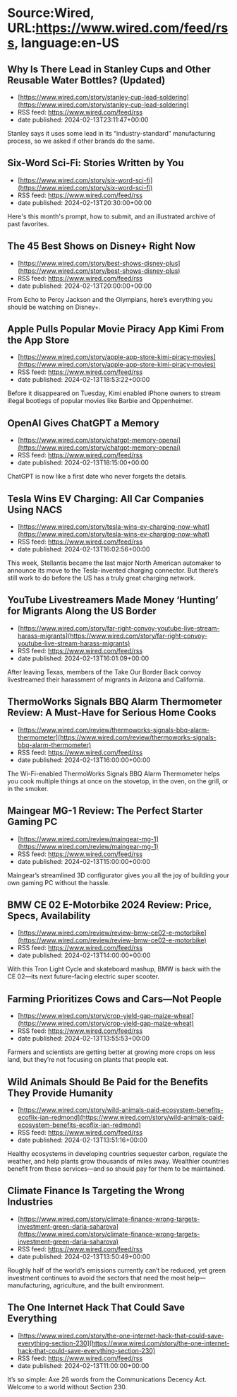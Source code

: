 # Source:Wired, URL:https://www.wired.com/feed/rss, language:en-US

## Why Is There Lead in Stanley Cups and Other Reusable Water Bottles? (Updated)
 - [https://www.wired.com/story/stanley-cup-lead-soldering](https://www.wired.com/story/stanley-cup-lead-soldering)
 - RSS feed: https://www.wired.com/feed/rss
 - date published: 2024-02-13T23:11:47+00:00

Stanley says it uses some lead in its “industry-standard” manufacturing process, so we asked if other brands do the same.

## Six-Word Sci-Fi: Stories Written by You
 - [https://www.wired.com/story/six-word-sci-fi](https://www.wired.com/story/six-word-sci-fi)
 - RSS feed: https://www.wired.com/feed/rss
 - date published: 2024-02-13T20:30:00+00:00

Here's this month's prompt, how to submit, and an illustrated archive of past favorites.

## The 45 Best Shows on Disney+ Right Now
 - [https://www.wired.com/story/best-shows-disney-plus](https://www.wired.com/story/best-shows-disney-plus)
 - RSS feed: https://www.wired.com/feed/rss
 - date published: 2024-02-13T20:00:00+00:00

From Echo to Percy Jackson and the Olympians, here’s everything you should be watching on Disney+.

## Apple Pulls Popular Movie Piracy App Kimi From the App Store
 - [https://www.wired.com/story/apple-app-store-kimi-piracy-movies](https://www.wired.com/story/apple-app-store-kimi-piracy-movies)
 - RSS feed: https://www.wired.com/feed/rss
 - date published: 2024-02-13T18:53:22+00:00

Before it disappeared on Tuesday, Kimi enabled iPhone owners to stream illegal bootlegs of popular movies like Barbie and Oppenheimer.

## OpenAI Gives ChatGPT a Memory
 - [https://www.wired.com/story/chatgpt-memory-openai](https://www.wired.com/story/chatgpt-memory-openai)
 - RSS feed: https://www.wired.com/feed/rss
 - date published: 2024-02-13T18:15:00+00:00

ChatGPT is now like a first date who never forgets the details.

## Tesla Wins EV Charging: All Car Companies Using NACS
 - [https://www.wired.com/story/tesla-wins-ev-charging-now-what](https://www.wired.com/story/tesla-wins-ev-charging-now-what)
 - RSS feed: https://www.wired.com/feed/rss
 - date published: 2024-02-13T16:02:56+00:00

This week, Stellantis became the last major North American automaker to announce its move to the Tesla-invented charging connector. But there’s still work to do before the US has a truly great charging network.

## YouTube Livestreamers Made Money ‘Hunting’ for Migrants Along the US Border
 - [https://www.wired.com/story/far-right-convoy-youtube-live-stream-harass-migrants](https://www.wired.com/story/far-right-convoy-youtube-live-stream-harass-migrants)
 - RSS feed: https://www.wired.com/feed/rss
 - date published: 2024-02-13T16:01:09+00:00

After leaving Texas, members of the Take Our Border Back convoy livestreamed their harassment of migrants in Arizona and California.

## ThermoWorks Signals BBQ Alarm Thermometer Review: A Must-Have for Serious Home Cooks
 - [https://www.wired.com/review/thermoworks-signals-bbq-alarm-thermometer](https://www.wired.com/review/thermoworks-signals-bbq-alarm-thermometer)
 - RSS feed: https://www.wired.com/feed/rss
 - date published: 2024-02-13T16:00:00+00:00

The Wi-Fi-enabled ThermoWorks Signals BBQ Alarm Thermometer helps you cook multiple things at once on the stovetop, in the oven, on the grill, or in the smoker.

## Maingear MG-1 Review: The Perfect Starter Gaming PC
 - [https://www.wired.com/review/maingear-mg-1](https://www.wired.com/review/maingear-mg-1)
 - RSS feed: https://www.wired.com/feed/rss
 - date published: 2024-02-13T15:00:00+00:00

Maingear’s streamlined 3D configurator gives you all the joy of building your own gaming PC without the hassle.

## BMW CE 02 E-Motorbike 2024 Review: Price, Specs, Availability
 - [https://www.wired.com/review/review-bmw-ce02-e-motorbike](https://www.wired.com/review/review-bmw-ce02-e-motorbike)
 - RSS feed: https://www.wired.com/feed/rss
 - date published: 2024-02-13T14:00:00+00:00

With this Tron Light Cycle and skateboard mashup, BMW is back with the CE 02—its next future-facing electric super scooter.

## Farming Prioritizes Cows and Cars—Not People
 - [https://www.wired.com/story/crop-yield-gap-maize-wheat](https://www.wired.com/story/crop-yield-gap-maize-wheat)
 - RSS feed: https://www.wired.com/feed/rss
 - date published: 2024-02-13T13:55:53+00:00

Farmers and scientists are getting better at growing more crops on less land, but they’re not focusing on plants that people eat.

## Wild Animals Should Be Paid for the Benefits They Provide Humanity
 - [https://www.wired.com/story/wild-animals-paid-ecosystem-benefits-ecoflix-ian-redmond](https://www.wired.com/story/wild-animals-paid-ecosystem-benefits-ecoflix-ian-redmond)
 - RSS feed: https://www.wired.com/feed/rss
 - date published: 2024-02-13T13:51:16+00:00

Healthy ecosystems in developing countries sequester carbon, regulate the weather, and help plants grow thousands of miles away. Wealthier countries benefit from these services—and so should pay for them to be maintained.

## Climate Finance Is Targeting the Wrong Industries
 - [https://www.wired.com/story/climate-finance-wrong-targets-investment-green-daria-saharova](https://www.wired.com/story/climate-finance-wrong-targets-investment-green-daria-saharova)
 - RSS feed: https://www.wired.com/feed/rss
 - date published: 2024-02-13T13:50:49+00:00

Roughly half of the world’s emissions currently can’t be reduced, yet green investment continues to avoid the sectors that need the most help—manufacturing, agriculture, and the built environment.

## The One Internet Hack That Could Save Everything
 - [https://www.wired.com/story/the-one-internet-hack-that-could-save-everything-section-230](https://www.wired.com/story/the-one-internet-hack-that-could-save-everything-section-230)
 - RSS feed: https://www.wired.com/feed/rss
 - date published: 2024-02-13T11:00:00+00:00

It’s so simple: Axe 26 words from the Communications Decency Act. Welcome to a world without Section 230.

